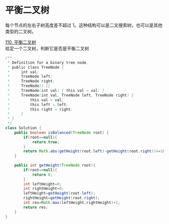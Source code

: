 # 平衡二叉树
每个节点的左右子树高度差不超过 1。这种结构可以是二叉搜索树，也可以是其他类型的二叉树。

[110. 平衡二叉树](https://leetcode.cn/problems/balanced-binary-tree/description/)  
给定一个二叉树，判断它是否是平衡二叉树
```java
/**
 * Definition for a binary tree node.
 * public class TreeNode {
 *     int val;
 *     TreeNode left;
 *     TreeNode right;
 *     TreeNode() {}
 *     TreeNode(int val) { this.val = val; }
 *     TreeNode(int val, TreeNode left, TreeNode right) {
 *         this.val = val;
 *         this.left = left;
 *         this.right = right;
 *     }
 * }
 */
class Solution {
    public boolean isBalanced(TreeNode root) {
        if(root==null){
            return true;
        }
        return Math.abs(getHeight(root.left)-getHeight(root.right))<=1&&isBalanced(root.left)&&isBalanced(root.right);
    }
    
    public int getHeight(TreeNode root){
        if(root==null){
            return 0;
        }
        int leftHeight=0;
        int rightHeight=0;
        leftHeight=getHeight(root.left);
        rightHeight=getHeight(root.right);
        int res=Math.max(leftHeight,rightHeight)+1;
        return res;
    }
}
```